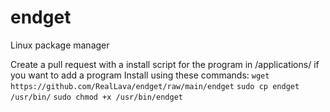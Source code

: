 # endget
Linux package manager

Create a pull request with a install script for the program in /applications/ if you want to add a program
Install using these commands:
`wget https://github.com/RealLava/endget/raw/main/endget`
`sudo cp endget /usr/bin/`
`sudo chmod +x /usr/bin/endget`
